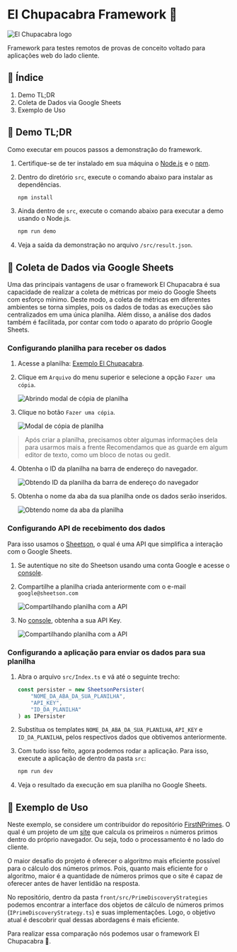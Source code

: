 # El Chupacabra Framework :goat:
![El Chupacabra logo](./repo-images/el-chupacabra-logo-cartoon-squared-small.png)

Framework para testes remotos de provas de conceito voltado para aplicações web do lado cliente.

## :owl: Índice
1. Demo TL;DR
2. Coleta de Dados via Google Sheets
3. Exemplo de Uso

## :japanese_ogre: Demo TL;DR
Como executar em poucos passos a demonstração do framework.

1. Certifique-se de ter instalado em sua máquina o [Node.js](https://nodejs.org/en) e o [npm](https://www.npmjs.com).

2. Dentro do diretório `src`, execute o comando abaixo para instalar as dependências.

    ```bash
    npm install
    ```
3. Ainda dentro de `src`, execute o comando abaixo para executar a demo usando o Node.js.

    ```bash
    npm run demo
    ```
4. Veja a saída da demonstração no arquivo `/src/result.json`.


## :rocket: Coleta de Dados via Google Sheets

Uma das principais vantagens de usar o framework El Chupacabra é sua capacidade de realizar a coleta de métricas por meio do Google Sheets com esforço mínimo. Deste modo, a coleta de métricas em diferentes ambientes se torna simples, pois os dados de todas as execuções são centralizados em uma única planilha. Além disso, a análise dos dados também é facilitada, por contar com todo o aparato do próprio Google Sheets.

### Configurando planilha para receber os dados

1. Acesse a planilha: [Exemplo El Chupacabra](https://docs.google.com/spreadsheets).

2. Clique em `Arquivo` do menu superior e selecione a opção `Fazer uma cópia`.

    ![Abrindo modal de cópia de planilha](./repo-images/arquivo-copia.png)

3. Clique no botão `Fazer uma cópia`.


    ![Modal de cópia de planilha](./repo-images/modal-copia.png)

> Após criar a planilha, precisamos obter algumas informações dela para usarmos mais a frente Recomendamos que as guarde em algum editor de texto, como um bloco de notas ou gedit.

4. Obtenha o ID da planilha na barra de endereço do navegador.

    ![Obtendo ID da planilha da barra de endereço do navegador](./repo-images/getting-sheet-id.png)

5. Obtenha o nome da aba da sua planilha onde os dados serão inseridos.

    ![Obtendo nome da aba da planilha](./repo-images/sheet-name.png)

### Configurando API de recebimento dos dados

Para isso usamos o [Sheetson](https://sheetson.com/), o qual é uma API que simplifica a interação com o Google Sheets.

1. Se autentique no site do Sheetson usando uma conta Google e acesse o [console](https://sheetson.com/console).

2. Compartilhe a planilha criada anteriormente com o e-mail `google@sheetson.com`

    ![Compartilhando planilha com a API](./repo-images/sharing-sheet-with-sheetson.png)

3. No [console](https://sheetson.com/console), obtenha a sua API Key.

    ![Compartilhando planilha com a API](./repo-images/getting-api-key.png)

### Configurando a aplicação para enviar os dados para sua planilha

1. Abra o arquivo `src/Index.ts` e vá até o seguinte trecho:
    ```ts
    const persister = new SheetsonPersister(
        "NOME_DA_ABA_DA_SUA_PLANILHA",
        "API_KEY",
        "ID_DA_PLANILHA"
    ) as IPersister
    ```

2. Substitua os templates `NOME_DA_ABA_DA_SUA_PLANILHA`, `API_KEY` e `ID_DA_PLANILHA`, pelos respectivos dados que obtivemos anteriormente.

3. Com tudo isso feito, agora podemos rodar a aplicação. Para isso, execute a aplicação de dentro da pasta `src`:
    ```bash
    npm run dev
    ```

4. Veja o resultado da execução em sua planilha no Google Sheets.


## :duck: Exemplo de Uso

Neste exemplo, se considere um contribuidor do repositório [FirstNPrimes](https://github.com/El-Chupacabra-TCC/FirstNPrimes). O qual é um projeto de um [site](https://el-chupacabra-tcc.github.io/FirstNPrimes/) que calcula os primeiros `n` números primos dentro do próprio navegador. Ou seja, todo o processamento é no lado do cliente.

O maior desafio do projeto é oferecer o algoritmo mais eficiente possível para o cálculo dos números primos. Pois, quanto mais eficiente for o algoritmo, maior é a quantidade de números primos que o site é capaz de oferecer antes de haver lentidão na resposta.

No repositório, dentro da pasta `front/src/PrimeDiscoveryStrategies` podemos encontrar a interface dos objetos de cálculo de números primos (`IPrimeDiscoveryStrategy.ts`) e suas implementações. Logo, o objetivo atual é descobrir qual dessas abordagens é mais eficiente.

Para realizar essa comparação nós podemos usar o framework El Chupacabra :goat:.

